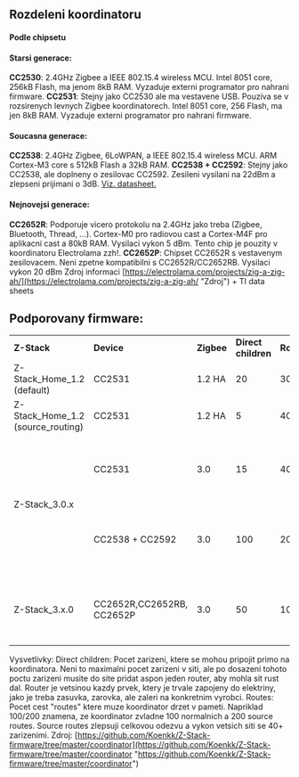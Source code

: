 ## Rozdeleni koordinatoru
#### Podle chipsetu
#### Starsi generace:
**CC2530**: 2.4GHz Zigbee a IEEE 802.15.4 wireless MCU. Intel 8051 core, 256kB Flash, ma jenom 8kB RAM. Vyzaduje externi programator pro nahrani firmware.
**CC2531**: Stejny jako CC2530 ale ma vestavene USB. Pouziva se v rozsirenych levnych Zigbee koordinatorech. Intel 8051 core, 256 Flash, ma jen 8kB RAM. Vyzaduje externi programator pro nahrani firmware.

#### Soucasna generace:
**CC2538**: 2.4GHz Zigbee, 6LoWPAN, a IEEE 802.15.4 wireless MCU. ARM Cortex-M3 core s 512kB Flash a 32kB RAM.
**CC2538 + CC2592**: Stejny jako CC2538, ale doplneny o zesilovac CC2592. Zesileni vysilani na 22dBm a zlepseni prijimani o 3dB. [Viz. datasheet.](https://www.ti.com/lit/ds/symlink/cc2592.pdf?ts=1610831220971 "Viz. data sheet.")

#### Nejnovejsi generace:
**CC2652R**: Podporuje vicero protokolu na 2.4GHz jako treba (Zigbee, Bluetooth, Thread, ...). Cortex-M0 pro radiovou cast a Cortex-M4F pro aplikacni cast a 80kB RAM. Vysilaci vykon 5 dBm.  Tento chip je pouzity v koordinatoru Electrolama zzh!.
**CC2652P**: Chipset CC2652R s vestavenym zesilovacem. Neni zpetne kompatibilni s CC2652R/CC2652RB. Vysilaci vykon 20 dBm
Zdroj informaci [https://electrolama.com/projects/zig-a-zig-ah/](https://electrolama.com/projects/zig-a-zig-ah/ "Zdroj") + TI data sheets
## Podporovany firmware:
<table>
  <tr>
    <td><b>Z-Stack</b></td>
    <td><b>Device</b></td>
    <td><b>Zigbee</b></td>
    <td><b>Direct children</b></td>
    <td><b>Routes</b></td>
    <td><b>Notes</b></td>
  </tr>
  <tr>
    <td rowspan="2">Z-Stack_Home_1.2 (default)</td>
    <td>CC2531</td>
    <td>1.2 HA</td>
    <td>20</td>
    <td>30/0</td>
    <td></td>
  </tr>
  <tr>
  </tr>
  <tr>
    <td>Z-Stack_Home_1.2 (source_routing)</td>
    <td>CC2531</td>
    <td>1.2 HA</td>
    <td>5</td>
    <td>40/40</td>
    <td></td>
  </tr>
  <tr>
    <td rowspan="3">Z-Stack_3.0.x</td>
    <td>CC2531</td>
    <td>3.0</td>
    <td>15</td>
    <td>40/0</td>
    <td>
      - <a href="https://github.com/Koenkk/zigbee2mqtt/issues/1445">Discussion #1445</a>
      - Max 40 Zigbee 3.0 devices
    </td>
  </tr>
  <tr>
  </tr>
    <tr>
    <td>CC2538 + CC2592</td>
    <td>3.0</td>
    <td>100</td>
    <td>200/400</td>
    <td>
      - <a href="https://github.com/Koenkk/zigbee2mqtt/issues/1568">Discussion #1568</a>
      - Max 200 Zigbee 3.0 devices
    </td>
  </tr>
  <tr>
    <td rowspan="2">Z-Stack_3.x.0</td>
    <td>CC2652R,CC2652RB, CC2652P</td>
    <td>3.0</td>
    <td>50</td>
    <td>100/200</td>
    <td>
      - <a href="https://github.com/Koenkk/zigbee2mqtt/issues/1429">Discussion #1429</a>
      - Max 200 Zigbee 3.0 devices
    </td>
  </tr>
</table>

Vysvetlivky:
Direct children: Pocet zarizeni, ktere se mohou pripojit primo na koordinatora. Neni to maximalni pocet zarizeni v siti, ale po dosazeni tohoto poctu zarizeni musite do site pridat aspon jeden router, aby mohla sit rust dal. Router je vetsinou kazdy prvek, ktery je trvale zapojeny do elektriny, jako je treba zasuvka, zarovka, ale zaleri na konkretnim vyrobci.
Routes: Pocet cest "routes" ktere muze koordinator drzet v pameti. Napriklad 100/200 znamena, ze koordinator zvladne 100 normalnich a 200 source routes.  Source routes zlepsuji celkovou odezvu a vykon vetsich siti se 40+ zarizenimi.
Zdroj: [https://github.com/Koenkk/Z-Stack-firmware/tree/master/coordinator](https://github.com/Koenkk/Z-Stack-firmware/tree/master/coordinator "https://github.com/Koenkk/Z-Stack-firmware/tree/master/coordinator")
